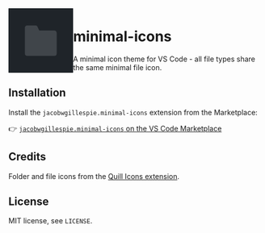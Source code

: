 <img src="./icons/extension-icon.png" width="128" height="128" align="left">

# minimal-icons

A minimal icon theme for VS Code - all file types share the same minimal file icon.

## Installation

Install the `jacobwgillespie.minimal-icons` extension from the Marketplace:

👉 [`jacobwgillespie.minimal-icons` on the VS Code Marketplace](https://marketplace.visualstudio.com/items?itemName=jacobwgillespie.minimal-icons)

## Credits

Folder and file icons from the [Quill Icons extension](https://github.com/cdonohue/vscode-quill-icons).

## License

MIT license, see `LICENSE`.
